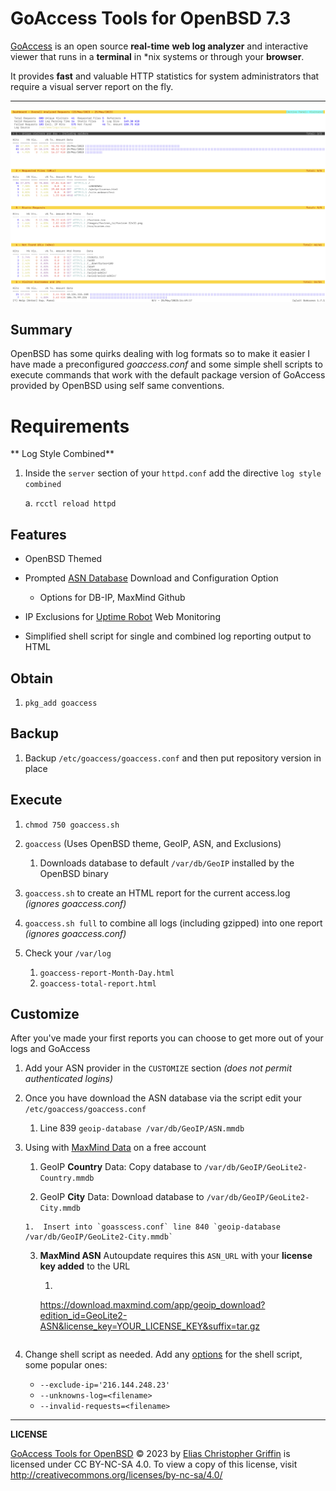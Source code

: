 # GoAccess Tools for OpenBSD 7.3

[GoAccess](https://goaccess.io/) is an open source **real-time** **web log analyzer** and interactive viewer that runs in a **terminal** in *nix systems or through your **browser**.

It provides **fast** and valuable HTTP statistics for system administrators that require a visual server report on the fly.

----

![](images/GoAccessOpenBSDtheme.png)



## Summary

OpenBSD has some quirks dealing with log formats so to make it easier I have made a preconfigured *goaccess.conf* and some simple shell scripts to execute commands that work with the default package version of GoAccess provided by OpenBSD using self same conventions.

# Requirements
** Log Style Combined**

1. Inside the `server` section of your `httpd.conf` add the directive `log style combined`

    a.  `rcctl reload httpd`

## Features

* OpenBSD Themed

* Prompted [ASN Database](https://www.arin.net/resources/guide/asn/) Download and Configuration Option

    * Options for DB-IP, MaxMind Github 

* IP Exclusions for [Uptime Robot](https://uptimerobot.com/?rid=d8e3c5122ea836) Web Monitoring 

* Simplified shell script for single and combined log reporting output to HTML

  

## Obtain

1. `pkg_add goaccess`



## Backup

1. Backup `/etc/goaccess/goaccess.conf` and then put repository version in place



## Execute

1. `chmod 750 goaccess.sh`
2. `goaccess` (Uses OpenBSD theme, GeoIP, ASN, and Exclusions)
    1. Downloads database to default `/var/db/GeoIP` installed by the OpenBSD binary

3. `goaccess.sh` to create an HTML report for the current access.log *(ignores goaccess.conf)*
4. `goaccess.sh full` to combine all logs (including gzipped) into one report *(ignores goaccess.conf)*
5. Check your `/var/log`
    1. `goaccess-report-Month-Day.html`
    2. `goaccess-total-report.html`



## Customize

After you've made your first reports you can choose to get more out of your logs and GoAccess

1. Add your ASN provider in the `CUSTOMIZE` section *(does not permit authenticated logins)*

2. Once you have download the ASN database via the script edit your `/etc/goaccess/goaccess.conf`

     1.  Line 839 `geoip-database /var/db/GeoIP/ASN.mmdb`

3. Using with [MaxMind Data](https://www.maxmind.com/en/accounts/871098/geoip/downloads) on a free account 

     1.  GeoIP **Country** Data: Copy database to `/var/db/GeoIP/GeoLite2-Country.mmdb`

     2.  GeoIP **City** Data: Download database to `/var/db/GeoIP/GeoLite2-City.mmdb`

       1.  Insert into `goasscess.conf` line 840 `geoip-database /var/db/GeoIP/GeoLite2-City.mmdb`

     3.  **MaxMind ASN** Autoupdate requires this `ASN_URL` with your **license key added** to the URL

         1.  ```
           https://download.maxmind.com/app/geoip_download?edition_id=GeoLite2-ASN&license_key=YOUR_LICENSE_KEY&suffix=tar.gz
           ```

4. Change shell script as needed. Add any [options](https://goaccess.io/man#options) for the shell script, some popular ones:
     * `--exclude-ip='216.144.248.23'`
     * `--unknowns-log=<filename>`
     * `--invalid-requests=<filename>`

---



**LICENSE**

[GoAccess Tools for OpenBSD](https://bitbucket.org/quadhelion-engineering/goaccess-openbsd) © 2023 by [Elias Christopher Griffin](https://www.eliasgriffin.com) is licensed under CC BY-NC-SA 4.0. To view a copy of this license, visit http://creativecommons.org/licenses/by-nc-sa/4.0/
